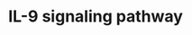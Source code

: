 ---
annotations:
- id: PW:0000909
  parent: signaling pathway
  type: Pathway Ontology
  value: interleukin-9 signaling pathway
authors:
- A.Pandey
- MaintBot
- Khanspers
- Christine Chichester
- AMTan
- Egonw
- Eweitz
citedin:
- link: PMC8917653
  title: Transcriptional, epigenetic and metabolic signatures in cardiometabolic syndrome
    defined by extreme phenotypes (2022)
description: ''
last-edited: 2021-05-16
organisms:
- Mus musculus
redirect_from:
- /index.php/Pathway:WP10
- /instance/WP10
- /instance/WP10_r117067
revision: r117067
schema-jsonld:
- '@context': https://schema.org/
  '@id': https://wikipathways.github.io/pathways/WP10.html
  '@type': Dataset
  creator:
    '@type': Organization
    name: WikiPathways
  description: ''
  keywords:
  - Akt1
  - Grb2
  - Il2rg
  - Il9
  - Il9r
  - Irs1
  - Irs2
  - Jak1
  - Jak3
  - Kat5
  - Map2k1
  - Map2k2
  - Mapk1
  - Mapk3
  - Pik3r1
  - Ptpn11
  - Shc1
  - Socs3
  - Stat1
  - Stat3
  - Stat5a
  - Stat5b
  - Tyk2
  - Vcp
  license: CC0
  name: IL-9 signaling pathway
seo: CreativeWork
title: IL-9 signaling pathway
wpid: WP10
---